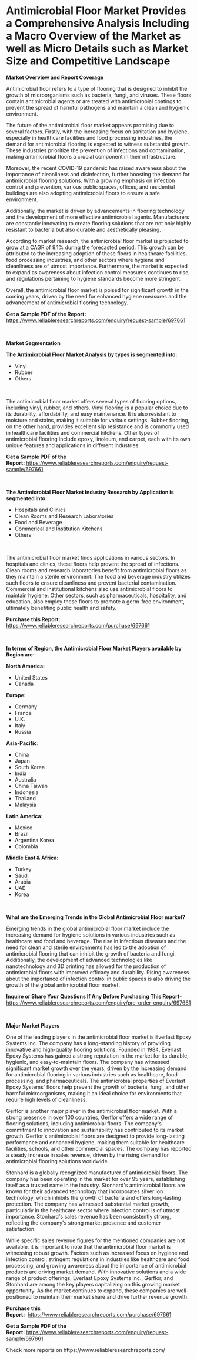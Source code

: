 <p><h1>Antimicrobial Floor Market Provides a Comprehensive Analysis Including a Macro Overview of the Market as well as Micro Details such as Market Size and Competitive Landscape</h1></p><p><strong>Market Overview and Report Coverage</strong></p>
<p><p>Antimicrobial floor refers to a type of flooring that is designed to inhibit the growth of microorganisms such as bacteria, fungi, and viruses. These floors contain antimicrobial agents or are treated with antimicrobial coatings to prevent the spread of harmful pathogens and maintain a clean and hygienic environment.</p><p>The future of the antimicrobial floor market appears promising due to several factors. Firstly, with the increasing focus on sanitation and hygiene, especially in healthcare facilities and food processing industries, the demand for antimicrobial flooring is expected to witness substantial growth. These industries prioritize the prevention of infections and contamination, making antimicrobial floors a crucial component in their infrastructure.</p><p>Moreover, the recent COVID-19 pandemic has raised awareness about the importance of cleanliness and disinfection, further boosting the demand for antimicrobial flooring solutions. With a growing emphasis on infection control and prevention, various public spaces, offices, and residential buildings are also adopting antimicrobial floors to ensure a safe environment.</p><p>Additionally, the market is driven by advancements in flooring technology and the development of more effective antimicrobial agents. Manufacturers are constantly innovating to create flooring solutions that are not only highly resistant to bacteria but also durable and aesthetically pleasing.</p><p>According to market research, the antimicrobial floor market is projected to grow at a CAGR of 9.1% during the forecasted period. This growth can be attributed to the increasing adoption of these floors in healthcare facilities, food processing industries, and other sectors where hygiene and cleanliness are of utmost importance. Furthermore, the market is expected to expand as awareness about infection control measures continues to rise, and regulations pertaining to hygiene standards become more stringent.</p><p>Overall, the antimicrobial floor market is poised for significant growth in the coming years, driven by the need for enhanced hygiene measures and the advancement of antimicrobial flooring technology.</p></p>
<p><strong>Get a Sample PDF of the Report:</strong> <a href="https://www.reliableresearchreports.com/enquiry/request-sample/697661">https://www.reliableresearchreports.com/enquiry/request-sample/697661</a></p>
<p>&nbsp;</p>
<p><strong>Market Segmentation</strong></p>
<p><strong>The Antimicrobial Floor Market Analysis by types is segmented into:</strong></p>
<p><ul><li>Vinyl</li><li>Rubber</li><li>Others</li></ul></p>
<p>&nbsp;</p>
<p><p>The antimicrobial floor market offers several types of flooring options, including vinyl, rubber, and others. Vinyl flooring is a popular choice due to its durability, affordability, and easy maintenance. It is also resistant to moisture and stains, making it suitable for various settings. Rubber flooring, on the other hand, provides excellent slip resistance and is commonly used in healthcare facilities and commercial kitchens. Other types of antimicrobial flooring include epoxy, linoleum, and carpet, each with its own unique features and applications in different industries.</p></p>
<p><strong>Get a Sample PDF of the Report:</strong>&nbsp;<a href="https://www.reliableresearchreports.com/enquiry/request-sample/697661">https://www.reliableresearchreports.com/enquiry/request-sample/697661</a></p>
<p>&nbsp;</p>
<p><strong>The Antimicrobial Floor Market Industry Research by Application is segmented into:</strong></p>
<p><ul><li>Hospitals and Clinics</li><li>Clean Rooms and Research Laboratories</li><li>Food and Beverage</li><li>Commerical and Institution Kitchens</li><li>Others</li></ul></p>
<p>&nbsp;</p>
<p><p>The antimicrobial floor market finds applications in various sectors. In hospitals and clinics, these floors help prevent the spread of infections. Clean rooms and research laboratories benefit from antimicrobial floors as they maintain a sterile environment. The food and beverage industry utilizes such floors to ensure cleanliness and prevent bacterial contamination. Commercial and institutional kitchens also use antimicrobial floors to maintain hygiene. Other sectors, such as pharmaceuticals, hospitality, and education, also employ these floors to promote a germ-free environment, ultimately benefiting public health and safety.</p></p>
<p><strong>Purchase this Report:</strong>&nbsp; <a href="https://www.reliableresearchreports.com/purchase/697661">https://www.reliableresearchreports.com/purchase/697661</a></p>
<p>&nbsp;</p>
<p><strong>In terms of Region, the Antimicrobial Floor Market Players available by Region are:</strong></p>
<p>
    <p> <strong> North America: </strong>
        <ul>
            <li>United States</li>
            <li>Canada</li>
        </ul>
        </p> 
    <p> <strong> Europe: </strong>
        <ul>
            <li>Germany</li>
            <li>France</li>
            <li>U.K.</li>
            <li>Italy</li>
            <li>Russia</li>
        </ul>
        </p> 
    <p> <strong> Asia-Pacific: </strong>
        <ul>
            <li>China</li>
            <li>Japan</li>
            <li>South Korea</li>
            <li>India</li>
            <li>Australia</li>
            <li>China Taiwan</li>
            <li>Indonesia</li>
            <li>Thailand</li>
            <li>Malaysia</li>
        </ul>
        </p> 
    <p> <strong> Latin America: </strong>
        <ul>
            <li>Mexico</li>
            <li>Brazil</li>
            <li>Argentina Korea</li>
            <li>Colombia</li>
        </ul>
        </p> 
    <p> <strong> Middle East & Africa: </strong>
        <ul>
            <li>Turkey</li>
            <li>Saudi</li>
            <li>Arabia</li>
            <li>UAE</li>
            <li>Korea</li>
        </ul>
    </p>
    </p>
<p>&nbsp;</p>
<p><strong>What are the Emerging Trends in the Global Antimicrobial Floor market?</strong></p>
<p><p>Emerging trends in the global antimicrobial floor market include the increasing demand for hygiene solutions in various industries such as healthcare and food and beverage. The rise in infectious diseases and the need for clean and sterile environments has led to the adoption of antimicrobial flooring that can inhibit the growth of bacteria and fungi. Additionally, the development of advanced technologies like nanotechnology and 3D printing has allowed for the production of antimicrobial floors with improved efficacy and durability. Rising awareness about the importance of infection control in public spaces is also driving the growth of the global antimicrobial floor market.</p></p>
<p><strong>Inquire or Share Your Questions If Any Before Purchasing This Report</strong>- <a href="https://www.reliableresearchreports.com/enquiry/pre-order-enquiry/697661">https://www.reliableresearchreports.com/enquiry/pre-order-enquiry/697661</a></p>
<p>&nbsp;</p>
<p><strong>Major Market Players</strong></p>
<p><p>One of the leading players in the antimicrobial floor market is Everlast Epoxy Systems Inc. The company has a long-standing history of providing innovative and high-quality flooring solutions. Founded in 1984, Everlast Epoxy Systems has gained a strong reputation in the market for its durable, hygienic, and easy-to-maintain floors. The company has witnessed significant market growth over the years, driven by the increasing demand for antimicrobial flooring in various industries such as healthcare, food processing, and pharmaceuticals. The antimicrobial properties of Everlast Epoxy Systems' floors help prevent the growth of bacteria, fungi, and other harmful microorganisms, making it an ideal choice for environments that require high levels of cleanliness.</p><p>Gerflor is another major player in the antimicrobial floor market. With a strong presence in over 100 countries, Gerflor offers a wide range of flooring solutions, including antimicrobial floors. The company's commitment to innovation and sustainability has contributed to its market growth. Gerflor's antimicrobial floors are designed to provide long-lasting performance and enhanced hygiene, making them suitable for healthcare facilities, schools, and other commercial spaces. The company has reported a steady increase in sales revenue, driven by the rising demand for antimicrobial flooring solutions worldwide.</p><p>Stonhard is a globally recognized manufacturer of antimicrobial floors. The company has been operating in the market for over 95 years, establishing itself as a trusted name in the industry. Stonhard's antimicrobial floors are known for their advanced technology that incorporates silver ion technology, which inhibits the growth of bacteria and offers long-lasting protection. The company has witnessed substantial market growth, particularly in the healthcare sector where infection control is of utmost importance. Stonhard's sales revenue has been consistently strong, reflecting the company's strong market presence and customer satisfaction.</p><p>While specific sales revenue figures for the mentioned companies are not available, it is important to note that the antimicrobial floor market is witnessing robust growth. Factors such as increased focus on hygiene and infection control, stringent regulations in industries like healthcare and food processing, and growing awareness about the importance of antimicrobial products are driving market demand. With innovative solutions and a wide range of product offerings, Everlast Epoxy Systems Inc., Gerflor, and Stonhard are among the key players capitalizing on this growing market opportunity. As the market continues to expand, these companies are well-positioned to maintain their market share and drive further revenue growth.</p></p>
<p><strong>Purchase this Report:</strong>&nbsp;&nbsp;<a href="https://www.reliableresearchreports.com/purchase/697661">https://www.reliableresearchreports.com/purchase/697661</a></p>
<p></p>
<p><strong>Get a Sample PDF of the Report:</strong>&nbsp;<a href="https://www.reliableresearchreports.com/enquiry/request-sample/697661">https://www.reliableresearchreports.com/enquiry/request-sample/697661</a></p>
<p>Check more reports on https://www.reliableresearchreports.com/</p>